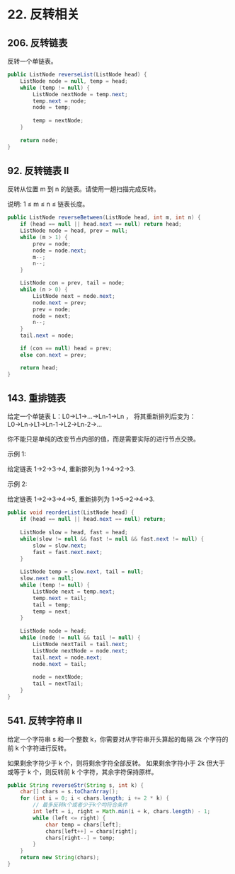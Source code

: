 # 22. 反转相关

## 206. 反转链表

反转一个单链表。

```java
public ListNode reverseList(ListNode head) {
    ListNode node = null, temp = head;
    while (temp != null) {
        ListNode nextNode = temp.next;
        temp.next = node;
        node = temp;
        
        temp = nextNode;
    }
    
    return node;
}
```

## 92. 反转链表 II

反转从位置 m 到 n 的链表。请使用一趟扫描完成反转。

说明:
1 ≤ m ≤ n ≤ 链表长度。

```java
public ListNode reverseBetween(ListNode head, int m, int n) {
    if (head == null || head.next == null) return head;
    ListNode node = head, prev = null;
    while (m > 1) {
        prev = node;
        node = node.next;
        m--;
        n--;
    }

    ListNode con = prev, tail = node;
    while (n > 0) {
        ListNode next = node.next;
        node.next = prev;
        prev = node;
        node = next;
        n--;
    }
    tail.next = node;

    if (con == null) head = prev;
    else con.next = prev;

    return head;
}
```

## 143. 重排链表

给定一个单链表 L：L0→L1→…→Ln-1→Ln ，
将其重新排列后变为： L0→Ln→L1→Ln-1→L2→Ln-2→…

你不能只是单纯的改变节点内部的值，而是需要实际的进行节点交换。

示例 1:

给定链表 1->2->3->4, 重新排列为 1->4->2->3.

示例 2:

给定链表 1->2->3->4->5, 重新排列为 1->5->2->4->3.

```java
public void reorderList(ListNode head) {
    if (head == null || head.next == null) return;
    
    ListNode slow = head, fast = head;
    while(slow != null && fast != null && fast.next != null) {
        slow = slow.next;
        fast = fast.next.next;
    }
    
    ListNode temp = slow.next, tail = null;
    slow.next = null;
    while (temp != null) {
        ListNode next = temp.next;
        temp.next = tail;
        tail = temp;
        temp = next;
    }
    
    ListNode node = head;
    while (node != null && tail != null) {
        ListNode nextTail = tail.next;
        ListNode nextNode = node.next;
        tail.next = node.next;
        node.next = tail;
        
        node = nextNode;
        tail = nextTail;
    }
}
```

## 541. 反转字符串 II

给定一个字符串 s 和一个整数 k，你需要对从字符串开头算起的每隔 2k 个字符的前 k 个字符进行反转。

如果剩余字符少于 k 个，则将剩余字符全部反转。
如果剩余字符小于 2k 但大于或等于 k 个，则反转前 k 个字符，其余字符保持原样。

```java
public String reverseStr(String s, int k) {
    char[] chars = s.toCharArray();
    for (int i = 0; i < chars.length; i += 2 * k) {
        // 最多反转k个或者少于k个均符合条件
        int left = i, right = Math.min(i + k, chars.length) - 1;
        while (left <= right) {
            char temp = chars[left];
            chars[left++] = chars[right];
            chars[right--] = temp;
        }
    }
    return new String(chars);
}
```